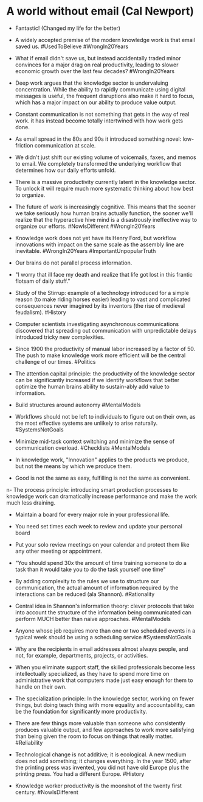 # A world without email (Cal Newport)

- Fantastic!  (Changed my life for the better)

- A widely accepted premise of the modern knowledge work is that email saved us. #UsedToBelieve #WrongIn20Years

- What if email didn't save us, but instead accidentally traded minor convinces for a major drag on real productivity, leading to slower economic growth over the last few decades? #WrongIn20Years

- Deep work argues that the knowledge sector is undervaluing concentration. While the ability to rapidly communicate using digital messages is useful, the frequent disruptions also make it hard to focus, which has a major impact on our ability to produce value output.

- Constant communication is not something that gets in the way of real work. it has instead become totally intertwined with how work gets done.

- As email spread in the 80s and 90s it introduced something novel: low-friction communication at scale.

- We didn't just shift our existing volume of voicemails, faxes, and memos to email. We completely transformed the underlying workflow that determines how our daily efforts unfold.

- There is a massive productivity currently latent in the knowledge sector. To unlock it will require much more systematic thinking about how best to organize.

- The future of work is increasingly cognitive. This means that the sooner we take seriously how human brains actually function, the sooner we'll realize that the hyperactive hive mind is a disastrously ineffective way to organize our efforts. #NowIsDifferent #WrongIn20Years

- Knowledge work does not yet have its Henry Ford, but workflow innovations with impact on the same scale as the assembly line are inevitable. #WrongIn20Years #ImportantUnpopularTruth

- Our brains do not parallel process information.

- "I worry that ill face my death and realize that life got lost in this frantic flotsam of daily stuff." 

- Study of the Stirrup: example of a technology introduced for a simple reason (to make riding horses easier) leading to vast and complicated consequences never imagined by its inventors (the rise of medieval feudalism). #History

- Computer scientists investigating asynchronous communications discovered that spreading out communication with unpredictable delays introduced tricky new complexities.

- Since 1900 the productivity of manual labor increased by a factor of 50. The push to make knowledge work more efficient will be the central challenge of our times. #Politics 

- The attention capital principle: the productivity of the knowledge sector can be significantly increased if we identify workflows that better optimize the human brains ability to sustain-ably add value to information.

- Build structures around autonomy #MentalModels

- Workflows should not be left to individuals to figure out on their own, as the most effective systems are unlikely to arise naturally. #SystemsNotGoals

- Minimize mid-task context switching and minimize the sense of communication overload. #Checklists #MentalModels

- In knowledge work, "Innovation" applies to the products we produce, but not the means by which we produce them.

- Good is not the same as easy, fulfilling is not the same as convenient. 

n- The process principle: introducing smart production processes to knowledge work can dramatically increase performance and make the work much less draining.

- Maintain a board for every major role in your professional life.

- You need set times each week to review and update your personal board

- Put your solo review meetings on your calendar and protect them like any other meeting or appointment.

- "You should spend 30x the amount of time training someone to do a task than it would take you to do the task yourself one time" 

- By adding complexity to the rules we use to structure our communication, the actual amount of information required by the interactions can be reduced (ala Shannon). #Rationality

- Central idea in Shannon's information theory: clever protocols that take into account the structure of the information being communicated can perform MUCH better than naive approaches. #MentalModels

- Anyone whose job requires more than one or two scheduled events in a typical week should be using a scheduling service #SystemsNotGoals

- Why are the recipients in email addresses almost always people, and not, for example, departments, projects, or activities.

- When you eliminate support staff, the skilled professionals become less intellectually specialized, as they have to spend more time on administrative work that computers made just easy enough for them to handle on their own. 

- The specialization principle: In the knowledge sector, working on fewer things, but doing teach thing with more equality and accountability, can be the foundation for significantly more productivity.

- There are few things more valuable than someone who consistently produces valuable output, and few approaches to work more satisfying than being given the room to focus on things that really matter. #Reliability

- Technological change is not additive; it is ecological.  A new medium does not add something; it changes everything. In the year 1500, after the printing press was invented, you did not have old Europe plus the printing press. You had a different Europe. #History 

- Knowledge worker productivity is the moonshot of the twenty first century. #NowIsDifferent 

